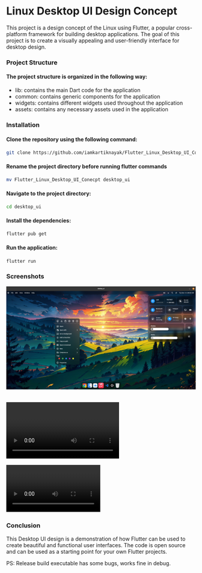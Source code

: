 # Linux Desktop UI Design Concept
This project is a design concept of the Linux using Flutter, a popular cross-platform framework for building desktop applications. The goal of this project is to create a visually appealing and user-friendly interface for desktop design.

### Project Structure
 #### The project structure is organized in the following way:

* lib: contains the main Dart code for the application
* common: contains generic components for the application
* widgets: contains different widgets used throughout the application
* assets: contains any necessary assets used in the application 

### Installation
#### Clone the repository using the following command:
```bash    
git clone https://github.com/iamkartiknayak/Flutter_Linux_Desktop_UI_Conecpt.git
```
#### Rename the project directory before running flutter commands
```bash
mv Flutter_Linux_Desktop_UI_Conecpt desktop_ui
```
#### Navigate to the project directory:
```bash 
cd desktop_ui
```
#### Install the dependencies:
```bash 
flutter pub get
```
#### Run the application:
```bash 
flutter run
```
### Screenshots

<img src="./screenshots/image.png" alt="Example Image" width="800">&nbsp;&nbsp;&nbsp;

![Example Video](./screenshots/sample.mp4)


<video src="./screenshots/sample.mp4" alt="Example Image" width="250">&nbsp;&nbsp;&nbsp;

### Conclusion
This Desktop UI design is a demonstration of how Flutter can be used to create beautiful and functional user interfaces. The code is open source and can be used as a starting point for your own Flutter projects.

PS: Release build executable has some bugs, works fine in debug.
